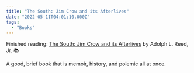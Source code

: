```yaml
---
title: "The South: Jim Crow and its Afterlives"
date: "2022-05-11T04:01:10.000Z"
tags: 
  - "Books"
---
```


Finished reading: [The South: Jim Crow and its Afterlives](https://bookshop.org/a/21729/9781839766275) by Adolph L. Reed, Jr. 📚

A good, brief book that is memoir, history, and polemic all at once.
